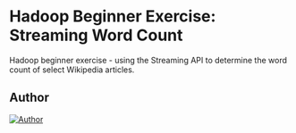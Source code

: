 # Hadoop Beginner Exercise: Streaming Word Count

Hadoop beginner exercise - using the Streaming API to determine the word count of select Wikipedia articles.

## Author

[![Author](https://andrejanesic.com/git-signature.png)](https://github.com/andrejanesic)